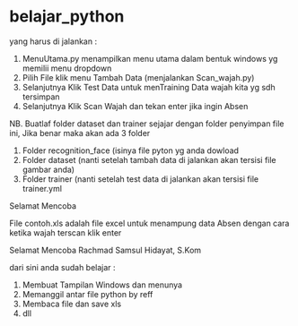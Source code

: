 # belajar_python

yang harus di jalankan :

1. MenuUtama.py menampilkan menu utama dalam bentuk windows yg memilii menu dropdown
2. Pilih File klik menu Tambah Data (menjalankan Scan_wajah.py)
3. Selanjutnya Klik Test Data untuk menTraining Data wajah kita yg sdh tersimpan   
4. Selanjutnya Klik Scan Wajah dan tekan enter jika ingin Absen

NB.
Buatlaf folder dataset dan trainer sejajar dengan folder penyimpan file ini, Jika benar maka akan ada 3 folder

1. Folder recognition_face (isinya file pyton yg anda dowload 
2. Folder dataset (nanti setelah tambah data di jalankan akan tersisi file gambar anda)
3. Folder trainer (nanti setelah test data di jalankan akan tersisi file trainer.yml

Selamat Mencoba 

File contoh.xls adalah file excel untuk menampung data Absen dengan cara ketika wajah terscan klik enter

Selamat Mencoba
Rachmad Samsul Hidayat, S.Kom

dari sini anda sudah belajar :
1. Membuat Tampilan Windows dan menunya
2. Memanggil antar file python by reff
3. Membaca file dan save xls 
4. dll


